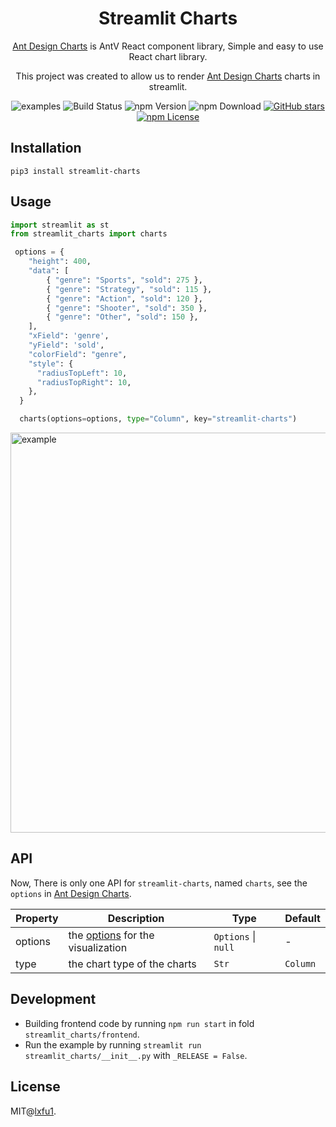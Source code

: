 <h1 align="center">
  <b>Streamlit Charts</b>
</h1>

<div align="center">

[Ant Design Charts](https://ant-design-charts.antgroup.com/) is AntV React component library, Simple and easy to use React chart library.

This project was created to allow us to render [Ant Design Charts](https://github.com/ant-design/ant-design-charts) charts in streamlit.

![examples](https://mdn.alipayobjects.com/huamei_qa8qxu/afts/img/A*11uNQrnKdFoAAAAAAAAAAAAADmJ7AQ/original)
![Build Status](https://github.com/ant-design/ant-design-charts/workflows/build/badge.svg)
![npm Version](https://img.shields.io/npm/v/@ant-design/charts)
![npm Download](https://img.shields.io/npm/dm/@ant-design/charts)
[![GitHub stars](https://img.shields.io/github/stars/ant-design/ant-design-charts)](https://github.com/ant-design/ant-design-charts/stargazers)
[![npm License](https://img.shields.io/npm/l/@ant-design/charts.svg)](https://www.npmjs.com/package/@ant-design/charts)

</div>


## Installation

```
pip3 install streamlit-charts 
```


## Usage

```py
import streamlit as st
from streamlit_charts import charts

 options = {
    "height": 400,
    "data": [
        { "genre": "Sports", "sold": 275 },
        { "genre": "Strategy", "sold": 115 },
        { "genre": "Action", "sold": 120 },
        { "genre": "Shooter", "sold": 350 },
        { "genre": "Other", "sold": 150 },
    ],
    "xField": 'genre',
    "yField": 'sold',
    "colorField": "genre",
    "style": {
      "radiusTopLeft": 10,
      "radiusTopRight": 10,
    },
  }

  charts(options=options, type="Column", key="streamlit-charts")
```

<img src="https://mdn.alipayobjects.com/huamei_qa8qxu/afts/img/A*aPxqSpQcsUQAAAAAAAAAAAAADmJ7AQ/original" width="640" alt="example">


## API

Now, There is only one API for `streamlit-charts`, named `charts`, see the `options` in [Ant Design Charts](https://ant-design-charts.antgroup.com/).

| Property | Description                                                                                                     | Type                  | Default |
| -------- | --------------------------------------------------------------------------------------------------------------- | --------------------- | ------- |
| options  | the [options](https://ant-design-charts.antgroup.com/) for the visualization | `Options` \| `null` | -       |
| type    | the chart type of the charts                                                                                      | `Str`       | `Column`      |


## Development

- Building frontend code by running `npm run start` in fold `streamlit_charts/frontend`.
- Run the example by running `streamlit run streamlit_charts/__init__.py` with `_RELEASE = False`.


## License

MIT@[lxfu1](https://github.com/lxfu1).
